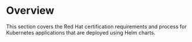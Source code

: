 # Overview

This section covers the Red Hat certification requirements and process for Kubernetes applications that are deployed using Helm charts. 


